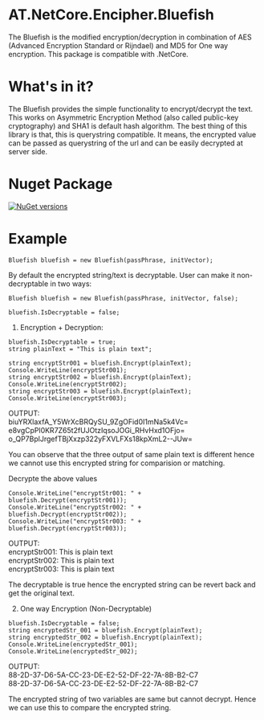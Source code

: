 # AT.NetCore.Encipher.Bluefish
The Bluefish is the modified encryption/decryption in combination of AES (Advanced Encryption Standard or Rijndael) and MD5 for One way encryption.
This package is compatible with .NetCore.

# What's in it?
The Bluefish provides the simple functionality to encrypt/decrypt the text. This works on Asymmetric Encryption Method (also called public-key cryptography) and SHA1 is default hash algorithm.
The best thing of this library is that, this is querystring compatible. It means, the encrypted value can be passed as querystring of the url and can be easily decrypted at server side.

# Nuget Package
[![NuGet versions](https://img.shields.io/nuget/v/AT.NetCore.Encipher.svg?style=flat-square)](https://www.nuget.org/packages/AT.NetCore.Encipher)

# Example
``` dotnet
Bluefish bluefish = new Bluefish(passPhrase, initVector);
```
By default the encrypted string/text is decryptable. User can make it non-decryptable in two ways: 
```
Bluefish bluefish = new Bluefish(passPhrase, initVector, false);
```
```
bluefish.IsDecryptable = false;
```

1. Encryption + Decryption: 
```
bluefish.IsDecryptable = true;
string plainText = "This is plain text";

string encryptStr001 = bluefish.Encrypt(plainText);
Console.WriteLine(encryptStr001);
string encryptStr002 = bluefish.Encrypt(plainText);
Console.WriteLine(encryptStr002);
string encryptStr003 = bluefish.Encrypt(plainText);
Console.WriteLine(encryptStr003);
```
OUTPUT:<br/>
biuYRXlaxfA_Y5WrXcBRQySU_9ZgOFid0I1mNa5k4Vc= <br/>
e8vgCpPl0KR7Z65t2fUJOtzIqsoJOGi_RHvHxd1OFjo= <br/>
o_QP7BplJrgefTBjXxzp322yFXVLFXs18kpXmL2--JUw= <br/>

You can observe that the three output of same plain text is different hence we cannot use this encrypted string for comparision or matching.

Decrypte the above values
```
Console.WriteLine("encryptStr001: " + bluefish.Decrypt(encryptStr001));
Console.WriteLine("encryptStr002: " + bluefish.Decrypt(encryptStr002));
Console.WriteLine("encryptStr003: " + bluefish.Decrypt(encryptStr003));
```
OUTPUT:<br/>
encryptStr001: This is plain text <br/>
encryptStr002: This is plain text <br/>
encryptStr003: This is plain text <br/>

The decryptable is true hence the encrypted string can be revert back and get the original text. 

2. One way Encryption (Non-Decryptable)
```
bluefish.IsDecryptable = false;
string encryptedStr_001 = bluefish.Encrypt(plainText);
string encryptedStr_002 = bluefish.Encrypt(plainText);
Console.WriteLine(encryptedStr_001);
Console.WriteLine(encryptedStr_002);
```
OUTPUT:<br/>
88-2D-37-D6-5A-CC-23-DE-E2-52-DF-22-7A-8B-B2-C7 <br/>
88-2D-37-D6-5A-CC-23-DE-E2-52-DF-22-7A-8B-B2-C7 <br/>

The encrypted string of two variables are same but cannot decrypt. Hence we can use this to compare the encrypted string.

